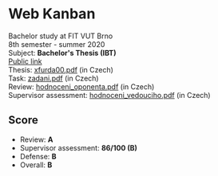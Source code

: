 # Web Kanban
Bachelor study at FIT VUT Brno  
8th semester - summer 2020  
Subject: **Bachelor's Thesis (IBT)**  
[Public link](https://www.fit.vut.cz/study/thesis/22944/.en)  
Thesis: [xfurda00.pdf](thesis/xfurda00.pdf) (in Czech)  
Task: [zadani.pdf](./docs/zadani.pdf) (in Czech)  
Review: [hodnoceni_oponenta.pdf](./docs/hodnoceni_oponenta.pdf) (in Czech)  
Supervisor assessment: [hodnoceni_vedouciho.pdf](./docs/hodnoceni_vedouciho.pdf) (in Czech) 

## Score
* Review: **A**
* Supervisor assessment: **86/100 (B)**
* Defense: **B**
* Overall: **B**